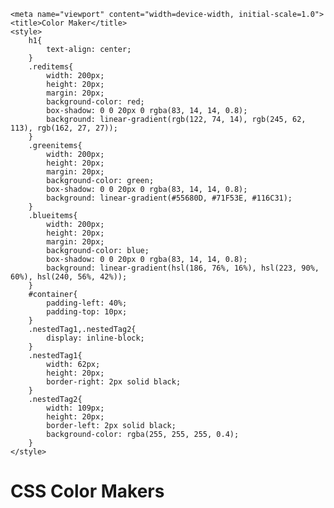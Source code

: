 <!DOCTYPE html>
<!-- saved from url=(0062)http://127.0.0.1:5500/Home%20work/CSS/Color%20Maker/index.html -->
<html lang="en"><head><meta http-equiv="Content-Type" content="text/html; charset=UTF-8">
    
    <meta name="viewport" content="width=device-width, initial-scale=1.0">
    <title>Color Maker</title>
    <style>
        h1{
            text-align: center;
        }
        .reditems{
            width: 200px;
            height: 20px;
            margin: 20px;
            background-color: red;
            box-shadow: 0 0 20px 0 rgba(83, 14, 14, 0.8);
            background: linear-gradient(rgb(122, 74, 14), rgb(245, 62, 113), rgb(162, 27, 27));
        }
        .greenitems{
            width: 200px;
            height: 20px;
            margin: 20px;
            background-color: green;
            box-shadow: 0 0 20px 0 rgba(83, 14, 14, 0.8);
            background: linear-gradient(#55680D, #71F53E, #116C31);
        }
        .blueitems{
            width: 200px;
            height: 20px;
            margin: 20px;
            background-color: blue;
            box-shadow: 0 0 20px 0 rgba(83, 14, 14, 0.8);
            background: linear-gradient(hsl(186, 76%, 16%), hsl(223, 90%, 60%), hsl(240, 56%, 42%));
        }
        #container{
            padding-left: 40%;
            padding-top: 10px;
        }
        .nestedTag1,.nestedTag2{
            display: inline-block;
        }
        .nestedTag1{
            width: 62px;
            height: 20px;
            border-right: 2px solid black;   
        }
        .nestedTag2{
            width: 109px;
            height: 20px;
            border-left: 2px solid black;
            background-color: rgba(255, 255, 255, 0.4);
        }
    </style>
</head>
<body>
    <h1>CSS Color Makers</h1>
    <div id="container">
        <div class="reditems">
            <span class="nestedTag1"></span>
            <span class="nestedTag2"></span>
        </div>
        <div class="greenitems">
            <span class="nestedTag1"></span>
            <span class="nestedTag2"></span>
        </div>
        <div class="blueitems">
            <span class="nestedTag1"></span>
            <span class="nestedTag2"></span>
        </div>
    </div>
    
<!-- Code injected by live-server -->
<script>
	// <![CDATA[  <-- For SVG support
	if ('WebSocket' in window) {
		(function () {
			function refreshCSS() {
				var sheets = [].slice.call(document.getElementsByTagName("link"));
				var head = document.getElementsByTagName("head")[0];
				for (var i = 0; i < sheets.length; ++i) {
					var elem = sheets[i];
					var parent = elem.parentElement || head;
					parent.removeChild(elem);
					var rel = elem.rel;
					if (elem.href && typeof rel != "string" || rel.length == 0 || rel.toLowerCase() == "stylesheet") {
						var url = elem.href.replace(/(&|\?)_cacheOverride=\d+/, '');
						elem.href = url + (url.indexOf('?') >= 0 ? '&' : '?') + '_cacheOverride=' + (new Date().valueOf());
					}
					parent.appendChild(elem);
				}
			}
			var protocol = window.location.protocol === 'http:' ? 'ws://' : 'wss://';
			var address = protocol + window.location.host + window.location.pathname + '/ws';
			var socket = new WebSocket(address);
			socket.onmessage = function (msg) {
				if (msg.data == 'reload') window.location.reload();
				else if (msg.data == 'refreshcss') refreshCSS();
			};
			if (sessionStorage && !sessionStorage.getItem('IsThisFirstTime_Log_From_LiveServer')) {
				console.log('Live reload enabled.');
				sessionStorage.setItem('IsThisFirstTime_Log_From_LiveServer', true);
			}
		})();
	}
	else {
		console.error('Upgrade your browser. This Browser is NOT supported WebSocket for Live-Reloading.');
	}
	// ]]>
</script>

</body></html>
